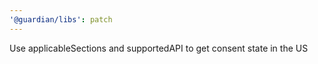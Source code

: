 ```yaml
---
'@guardian/libs': patch
---
```


Use applicableSections and supportedAPI to get consent state in the US

